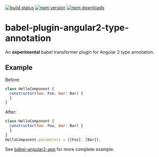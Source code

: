 [![build status](https://img.shields.io/travis/shuhei/babel-plugin-angular2-type-annotation.svg)](https://travis-ci.org/shuhei/babel-plugin-angular2-type-annotation)
[![npm version](https://img.shields.io/npm/v/babel-plugin-angular2-type-annotation.svg)](https://www.npmjs.org/package/babel-plugin-angular2-type-annotation)
[![npm downloads](https://img.shields.io/npm/dm/babel-plugin-angular2-type-annotation.svg)](https://www.npmjs.org/package/babel-plugin-angular2-type-annotation)

# babel-plugin-angular2-type-annotation

An **experimental** babel transformer plugin for Angular 2 type annotation.

## Example

Before:

```js
class HelloComponent {
  constructor(foo: Foo, bar: Bar) {
  }
}
```

After:

```js
class HelloComponent {
  constructor(foo: Foo, bar: Bar) {
  }
}
HelloComponent.parameters = [[Foo], [Bar]];
```

See [babel-angular2-app](https://github.com/shuhei/babel-angular2-app) for more complete example.
